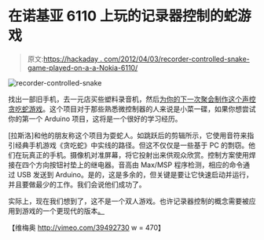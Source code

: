 # 在诺基亚 6110 上玩的记录器控制的蛇游戏

> 原文:[https://hackaday . com/2012/04/03/recorder-controlled-snake-game-played-on-a-a-Nokia-6110/](https://hackaday.com/2012/04/03/recorder-controlled-snake-game-played-on-a-nokia-6110/)

![](../Images/c11fede9e1d1373d4bbf2db8f6685b14.png "recorder-controlled-snake")

找出一部旧手机，去一元店买些塑料录音机，然后[为你的下一次聚会制作这个声控贪吃蛇游戏](http://vimeo.com/39492730)。这个项目对于那些熟悉微控制器的人来说是小菜一碟，如果你想尝试你的第一个 Arduino 项目，这将是一个很好的学习经历。

[拉斯洛]和他的朋友称这个项目为耍蛇人。如跳跃后的剪辑所示，它使用音符来指引经典手机游戏《贪吃蛇》中实线的路径。但这不仅仅是一些基于 PC 的剽窃。他们在玩真正的手机。摄像机对准屏幕，将它投射出来供观众欣赏。控制方案使用焊接在四个方向按钮衬垫上的继电器。音高由 Max/MSP 程序检测，相应的命令通过 USB 发送到 Arduino。是的，这是多余的，但关键是要让它快速启动并运行，并且要做最少的工作。我们会说他们成功了。

实际上，现在我们想到了，这不是一个双人游戏。也许记录器控制的概念需要被应用到游戏的一个更现代的版本[。](http://hackaday.com/2012/03/02/snake-the-planet-makes-a-game-board-out-of-your-surroundings/)

【维梅奥 http://vimeo.com/39492730 w = 470】